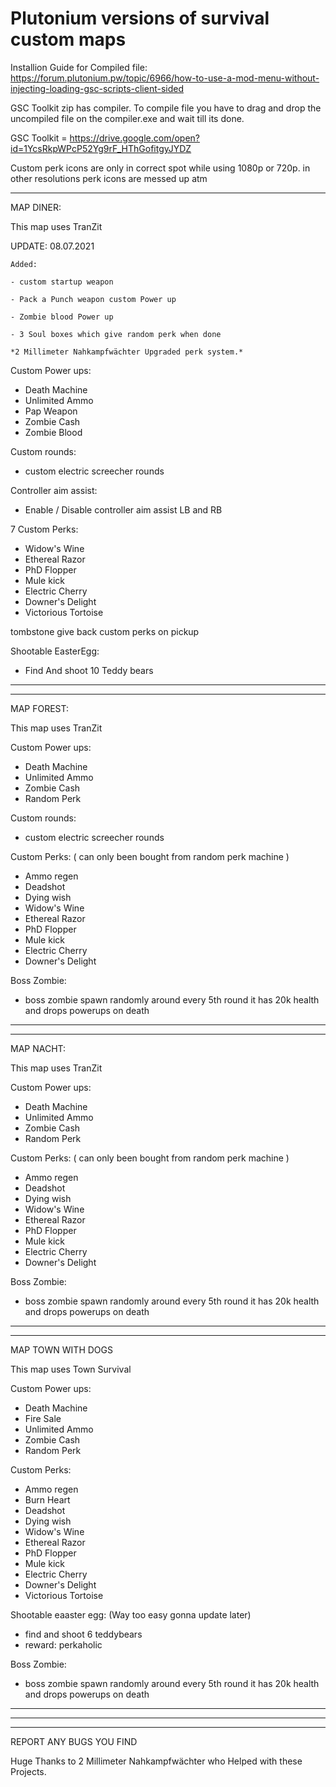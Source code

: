 # Plutonium versions of survival custom maps

Installion Guide for Compiled file: https://forum.plutonium.pw/topic/6966/how-to-use-a-mod-menu-without-injecting-loading-gsc-scripts-client-sided


GSC Toolkit zip has compiler. To compile file you have to drag and drop the uncompiled file on the compiler.exe and wait till its done. 

GSC Toolkit = https://drive.google.com/open?id=1YcsRkpWPcP52Yg9rF_HThGofitgyJYDZ

Custom perk icons are only in correct spot while using 1080p or 720p. in other resolutions perk icons are messed up atm

---------------------------------------------------------------------------------------------------------------------------------------------------------------------------

MAP DINER:

This map uses TranZit

UPDATE: 08.07.2021 

```
Added:

- custom startup weapon

- Pack a Punch weapon custom Power up

- Zombie blood Power up

- 3 Soul boxes which give random perk when done

*2 Millimeter Nahkampfwächter Upgraded perk system.*

```


Custom Power ups:

  - Death Machine
  - Unlimited Ammo
  - Pap Weapon
  - Zombie Cash
  - Zombie Blood

Custom rounds:

  - custom electric screecher rounds

Controller aim assist:

  - Enable / Disable controller aim assist LB and RB


7 Custom Perks:

  - Widow's Wine
  - Ethereal Razor
  - PhD Flopper
  - Mule kick
  - Electric Cherry
  - Downer's Delight
  - Victorious Tortoise

tombstone give back custom perks on pickup

Shootable EasterEgg:

 - Find And shoot 10 Teddy bears


---------------------------------------------------------------------------------------------------------------------------------------------------------------------------
---------------------------------------------------------------------------------------------------------------------------------------------------------------------------


MAP FOREST:

This map uses TranZit

Custom Power ups:

  - Death Machine
  - Unlimited Ammo
  - Zombie Cash
  - Random Perk
   
Custom rounds:


  - custom electric screecher rounds


Custom Perks: ( can only been bought from random perk machine )

  - Ammo regen
  - Deadshot
  - Dying wish
  - Widow's Wine
  - Ethereal Razor
  - PhD Flopper
  - Mule kick
  - Electric Cherry
  - Downer's Delight

Boss Zombie:

  - boss zombie spawn randomly around every 5th round it has 20k health and drops powerups on death
  

---------------------------------------------------------------------------------------------------------------------------------------------------------------------------
---------------------------------------------------------------------------------------------------------------------------------------------------------------------------


MAP NACHT:

This map uses TranZit

Custom Power ups:
   
   - Death Machine
   - Unlimited Ammo
   - Zombie Cash
   - Random Perk 


Custom Perks: ( can only been bought from random perk machine )

  - Ammo regen
  - Deadshot
  - Dying wish
  - Widow's Wine
  - Ethereal Razor
  - PhD Flopper
  - Mule kick
  - Electric Cherry
  - Downer's Delight

Boss Zombie:


  - boss zombie spawn randomly around every 5th round it has 20k health and drops powerups on death


------------------------------------------------------------------------------------------------------------------------------------------------------------------------
------------------------------------------------------------------------------------------------------------------------------------------------------------------------


MAP TOWN WITH DOGS

This map uses Town Survival

Custom Power ups:
  
  - Death Machine
  - Fire Sale
  - Unlimited Ammo
  - Zombie Cash
  - Random Perk 

Custom Perks:


  - Ammo regen
  - Burn Heart
  - Deadshot
  - Dying wish
  - Widow's Wine
  - Ethereal Razor
  - PhD Flopper
  - Mule kick
  - Electric Cherry
  - Downer's Delight
  - Victorious Tortoise
  

Shootable eaaster egg: (Way too easy gonna update later)

  - find and shoot 6 teddybears
  - reward: perkaholic

Boss Zombie:

  - boss zombie spawn randomly around every 5th round it has 20k health and drops powerups on death


------------------------------------------------------------------------------------------------------------------------------------------------------------------------
------------------------------------------------------------------------------------------------------------------------------------------------------------------------
------------------------------------------------------------------------------------------------------------------------------------------------------------------------



REPORT ANY BUGS YOU FIND

Huge Thanks to 2 Millimeter Nahkampfwächter who Helped with these Projects.
